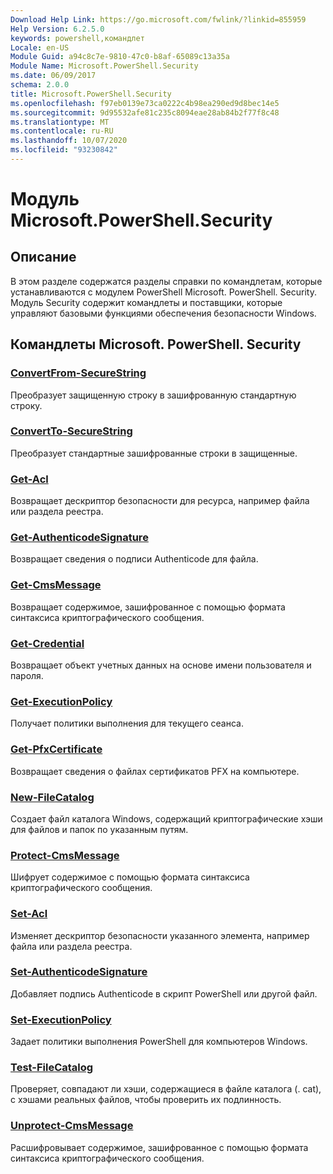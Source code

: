 ```yaml
---
Download Help Link: https://go.microsoft.com/fwlink/?linkid=855959
Help Version: 6.2.5.0
keywords: powershell,командлет
Locale: en-US
Module Guid: a94c8c7e-9810-47c0-b8af-65089c13a35a
Module Name: Microsoft.PowerShell.Security
ms.date: 06/09/2017
schema: 2.0.0
title: Microsoft.PowerShell.Security
ms.openlocfilehash: f97eb0139e73ca0222c4b98ea290ed9d8bec14e5
ms.sourcegitcommit: 9d95532afe81c235c8094eae28ab84b2f77f8c48
ms.translationtype: MT
ms.contentlocale: ru-RU
ms.lasthandoff: 10/07/2020
ms.locfileid: "93230842"
---
```

# Модуль Microsoft.PowerShell.Security

## Описание

В этом разделе содержатся разделы справки по командлетам, которые устанавливаются с модулем PowerShell Microsoft. PowerShell. Security. Модуль Security содержит командлеты и поставщики, которые управляют базовыми функциями обеспечения безопасности Windows.

## Командлеты Microsoft. PowerShell. Security

### [ConvertFrom-SecureString](ConvertFrom-SecureString.md)
Преобразует защищенную строку в зашифрованную стандартную строку.

### [ConvertTo-SecureString](ConvertTo-SecureString.md)
Преобразует стандартные зашифрованные строки в защищенные.

### [Get-Acl](Get-Acl.md)
Возвращает дескриптор безопасности для ресурса, например файла или раздела реестра.

### [Get-AuthenticodeSignature](Get-AuthenticodeSignature.md)
Возвращает сведения о подписи Authenticode для файла.

### [Get-CmsMessage](Get-CmsMessage.md)
Возвращает содержимое, зашифрованное с помощью формата синтаксиса криптографического сообщения.

### [Get-Credential](Get-Credential.md)
Возвращает объект учетных данных на основе имени пользователя и пароля.

### [Get-ExecutionPolicy](Get-ExecutionPolicy.md)
Получает политики выполнения для текущего сеанса.

### [Get-PfxCertificate](Get-PfxCertificate.md)
Возвращает сведения о файлах сертификатов PFX на компьютере.

### [New-FileCatalog](New-FileCatalog.md)
Создает файл каталога Windows, содержащий криптографические хэши для файлов и папок по указанным путям.

### [Protect-CmsMessage](Protect-CmsMessage.md)
Шифрует содержимое с помощью формата синтаксиса криптографического сообщения.

### [Set-Acl](Set-Acl.md)
Изменяет дескриптор безопасности указанного элемента, например файла или раздела реестра.

### [Set-AuthenticodeSignature](Set-AuthenticodeSignature.md)
Добавляет подпись Authenticode в скрипт PowerShell или другой файл.

### [Set-ExecutionPolicy](Set-ExecutionPolicy.md)
Задает политики выполнения PowerShell для компьютеров Windows.

### [Test-FileCatalog](Test-FileCatalog.md)
Проверяет, совпадают ли хэши, содержащиеся в файле каталога (. cat), с хэшами реальных файлов, чтобы проверить их подлинность.

### [Unprotect-CmsMessage](Unprotect-CmsMessage.md)
Расшифровывает содержимое, зашифрованное с помощью формата синтаксиса криптографического сообщения.
